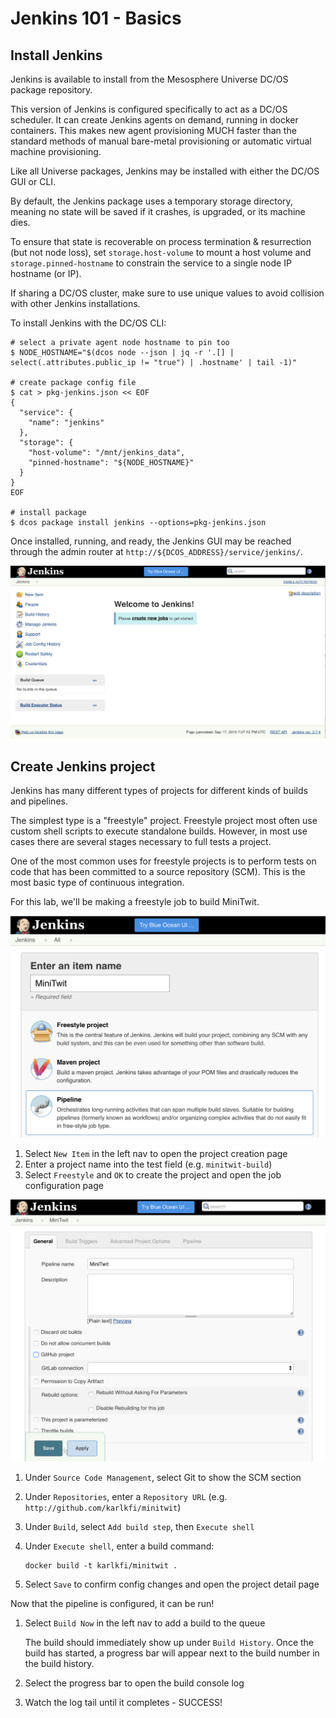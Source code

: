 # Jenkins 101 - Basics

## Install Jenkins

Jenkins is available to install from the Mesosphere Universe DC/OS package repository.

This version of Jenkins is configured specifically to act as a DC/OS scheduler. It can create Jenkins agents on demand, running in docker containers. This makes new agent provisioning MUCH faster than the standard methods of manual bare-metal provisioning or automatic virtual machine provisioning.

Like all Universe packages, Jenkins may be installed with either the DC/OS GUI or CLI.

By default, the Jenkins package uses a temporary storage directory, meaning no state will be saved if it crashes, is upgraded, or its machine dies.

To ensure that state is recoverable on process termination & resurrection (but not node loss), set `storage.host-volume` to mount a host volume and `storage.pinned-hostname` to constrain the service to a single node IP hostname (or IP).

If sharing a DC/OS cluster, make sure to use unique values to avoid collision with other Jenkins installations.

To install Jenkins with the DC/OS CLI:

```
# select a private agent node hostname to pin too
$ NODE_HOSTNAME="$(dcos node --json | jq -r '.[] | select(.attributes.public_ip != "true") | .hostname' | tail -1)"

# create package config file
$ cat > pkg-jenkins.json << EOF
{
  "service": {
    "name": "jenkins"
  },
  "storage": {
    "host-volume": "/mnt/jenkins_data",
    "pinned-hostname": "${NODE_HOSTNAME}"
  }
}
EOF

# install package
$ dcos package install jenkins --options=pkg-jenkins.json
```

Once installed, running, and ready, the Jenkins GUI may be reached through the admin router at `http://${DCOS_ADDRESS}/service/jenkins/`.

![Jenkins Dashboard](images/jenkins-fresh-install.png)

## Create Jenkins project

Jenkins has many different types of projects for different kinds of builds and pipelines.

The simplest type is a "freestyle" project.
Freestyle project most often use custom shell scripts to execute standalone builds.
However, in most use cases there are several stages necessary to full tests a project.

One of the most common uses for freestyle projects is to perform tests on code that has been committed to a source repository (SCM). This is the most basic type of continuous integration.

For this lab, we'll be making a freestyle job to build MiniTwit.

![Jenkins Project Creation](images/jenkins-project-create-pipeline.png)

1. Select `New Item` in the left nav to open the project creation page
1. Enter a project name into the test field (e.g. `minitwit-build`)
1. Select `Freestyle` and `OK` to create the project and open the job configuration page

![Jenkins Job Configuration](images/jenkins-job-config.png)

1. Under `Source Code Management`, select Git to show the SCM section
1. Under `Repositories`, enter a `Repository URL` (e.g. `http://github.com/karlkfi/minitwit`)
1. Under `Build`, select `Add build step`, then `Execute shell`
1. Under `Execute shell`, enter a build command:

    ```
    docker build -t karlkfi/minitwit .
    ```
1. Select `Save` to confirm config changes and open the project detail page

Now that the pipeline is configured, it can be run!

1. Select `Build Now` in the left nav to add a build to the queue

    The build should immediately show up under `Build History`.
    Once the build has started, a progress bar will appear next to the build number in the build history.
1. Select the progress bar to open the build console log
1. Watch the log tail until it completes - SUCCESS!


